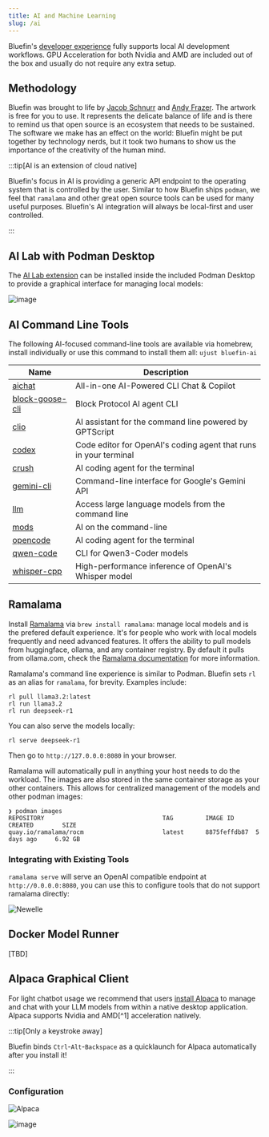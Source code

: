 ```yaml
---
title: AI and Machine Learning
slug: /ai
---
```


Bluefin's [developer experience](/bluefin-dx) fully supports local AI development workflows. GPU Acceleration for both Nvidia and AMD are included out of the box and usually do not require any extra setup.

## Methodology

Bluefin was brought to life by [Jacob Schnurr](https://www.etsy.com/shop/JSchnurrCommissions) and [Andy Frazer](https://www.etsy.com/uk/shop/dragonsofwales). The artwork is free for you to use. It represents the delicate balance of life and is there to remind us that open source is an ecosystem that needs to be sustained. The software we make has an effect on the world: Bluefin might be put together by technology nerds, but it took two humans to show us the importance of the creativity of the human mind.

:::tip[AI is an extension of cloud native]

Bluefin's focus in AI is providing a generic API endpoint to the operating system that is controlled by the user. Similar to how Bluefin ships `podman`, we feel that `ramalama` and other great open source tools can be used for many useful purposes. Bluefin's AI integration will always be local-first and user controlled.

:::

## AI Lab with Podman Desktop

The [AI Lab extension](https://developers.redhat.com/products/podman-desktop/podman-ai-lab) can be installed inside the included Podman Desktop to provide a graphical interface for managing local models:

![image](https://github.com/user-attachments/assets/e5557952-3e62-499e-93a9-934c4d452be0)

## AI Command Line Tools

The following AI-focused command-line tools are available via homebrew, install individually or use this command to install them all: `ujust bluefin-ai`

| Name                                                                    | Description                                                      |
| ----------------------------------------------------------------------- | ---------------------------------------------------------------- |
| [aichat](https://formulae.brew.sh/formula/aichat)                       | All-in-one AI-Powered CLI Chat & Copilot                         |
| [block-goose-cli](https://formulae.brew.sh/formula/block-goose-cli)     | Block Protocol AI agent CLI                                      |
| [clio](https://formulae.brew.sh/formula/clio)                           | AI assistant for the command line powered by GPTScript           |
| [codex](https://formulae.brew.sh/cask/codex)                            | Code editor for OpenAI's coding agent that runs in your terminal |
| [crush](https://formulae.brew.sh/formula/crush)                         | AI coding agent for the terminal                                 |
| [gemini-cli](https://formulae.brew.sh/formula/gemini-cli)               | Command-line interface for Google's Gemini API                   |
| [llm](https://formulae.brew.sh/formula/llm)                             | Access large language models from the command line               |
| [mods](https://formulae.brew.sh/formula/mods)                           | AI on the command-line                                           |
| [opencode](https://formulae.brew.sh/formula/opencode)                   | AI coding agent for the terminal                                 |
| [qwen-code](https://formulae.brew.sh/formula/qwen-code)                 | CLI for Qwen3-Coder models                                       |
| [whisper-cpp](https://formulae.brew.sh/formula/whisper-cpp)             | High-performance inference of OpenAI's Whisper model             |

## Ramalama

Install [Ramalama](https://github.com/containers/ramalama) via `brew install ramalama`: manage local models and is the prefered default experience. It's for people who work with local models frequently and need advanced features. It offers the ability to pull models from huggingface, ollama, and any container registry. By default it pulls from ollama.com, check the [Ramalama documentation](https://github.com/containers/ramalama/tree/main/docs) for more information.

Ramalama's command line experience is similar to Podman. Bluefin sets `rl` as an alias for `ramalama`, for brevity. Examples include:

```
rl pull llama3.2:latest
rl run llama3.2
rl run deepseek-r1
```

You can also serve the models locally:

```
rl serve deepseek-r1
```

Then go to `http://127.0.0.0:8080` in your browser.

Ramalama will automatically pull in anything your host needs to do the workload. The images are also stored in the same container storage as your other containers. This allows for centralized management of the models and other podman images:

```
❯ podman images
REPOSITORY                                 TAG         IMAGE ID      CREATED        SIZE
quay.io/ramalama/rocm                      latest      8875feffdb87  5 days ago     6.92 GB
```

### Integrating with Existing Tools

`ramalama serve` will serve an OpenAI compatible endpoint at `http://0.0.0.0:8080`, you can use this to configure tools that do not support ramalama directly:

![Newelle](https://github.com/user-attachments/assets/ff079ed5-43af-48fb-8e7b-e5b9446b3bfe)

## Docker Model Runner

[TBD]

## Alpaca Graphical Client

For light chatbot usage we recommend that users [install Alpaca](https://flathub.org/apps/com.jeffser.Alpaca) to manage and chat with your LLM models from within a native desktop application. Alpaca supports Nvidia and AMD[^1] acceleration natively.

:::tip[Only a keystroke away]

Bluefin binds `Ctrl`-`Alt`-`Backspace` as a quicklaunch for Alpaca automatically after you install it!

:::

### Configuration

![Alpaca](https://github.com/user-attachments/assets/104c5263-5d34-497a-b986-93bb0a41c23e)

![image](https://github.com/user-attachments/assets/9fd38164-e2a9-4da1-9bcd-29e0e7add071)
